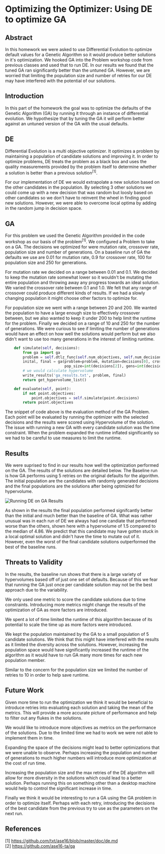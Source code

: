 # Optimizing the Optimizer: Using DE to optimize GA

## Abstract
In this homework we were asked to use Differential Evolution to optimize default values for a Genetic Algorithm so it would produce better solutions in it's optimization. We hooked GA into the Problem workshop code from previous classes and used that to run DE. In our results we found that the tuned GA ran significantly better than the untuned GA. However, we are worried that limiting the population size and number of retries for our DE may have interfered with the potential of our solutions. 

## Introduction
In this part of the homework the goal was to optimize the defaults of the Genetic Algorithm (GA) by running it through an instance of differential evolution. We hypothesize that by tuning the GA it will perform better against an untuned version of the GA with the usual defaults. 

## DE
Differential Evolution is a multi objective optimizer. It optimizes a problem by maintaining a population of candidate solutions and improving it. In order to optimize problems, DE treats the problem as a black box and uses the quality measurements provided by the problem itself to determine whether a solution is better than a previous solution<sup>[1]</sup>. 

For our implementation of DE we would extrapolate a new solution based on the other candidates in the population. By selecting 3 other solutions we could come up with a new decision that was random but loosly based on other candidates so we don't have to reinvent the wheel in finding good new solutions. However, we were able to overcome local optima by adding in the random jump in decision space.

## GA

For this problem we used the Genetic Algorithm provided in the code workshop as our basis of the problem<sup>[1]</sup>. We configured a Problem to take on a GA. The decisions we optimized for were mutation rate, crossover rate, population size and number of generations. On a baseline run of GA the defaults we use are 0.01 for mutation rate, 0.9 for crossover rate, 100 for population size and 250 for generations.

For mutation rate we decided on a range between 0.01 and 0.1. We decided to keep the mutation rate somewhat lower so it wouldn't be mutating the entire population and throwing away any progress towards an ideal solution. We varied the crossover rate between 0.1 and 1.0. We felt that any range of crossover could produce different kinds of results. If we had a slowly changing population it might choose other factors to optimize for. 

For population size we went with a range between 20 and 200. We wanted the population to have a large enough size to effectively crossover between, but we also wanted to keep it under 200 to help limit the runtime for the problem. Finally we decided on a range of 10 and 250 for the number of generations. We were curious to see if limiting the number of generations would have an effect on how well the solutions would perform but we also didn't want to use too many generations in the interest of limiting runtime. 

```python
    def simulate(self, decisions):
        from ga import ga
        problem = self.dtlz_func(self.num_objectives, self.num_decisions)
        inital, final = ga(problem=problem, mutation=decisions[0], crossover_rate=decisions[1],
                           pop_size=int(decisions[2]), gens=int(decisions[3]))
        # we would calculate hypervolume
        write_results('ga_results.txt', problem, final)
        return get_hypervolume_list() 

    def evaluate(self, point):
        if not point.objectives:
            point.objectives = self.simulate(point.decisions)
        return point.objectives
```
The snippet of code above is the evaluation method of the GA Problem. Each point will be evaluated by running the optimizer with the selected decisions and the results were scored using Hypervolume of the solution. The issue with running a new GA with every candidate solution was the time constraint. When the problem expanded the runtime inflated significantly so we had to be careful to use measures to limit the runtime.

## Results
We were suprised to find in our results how well the optimization performed on the GA. The results of the solutions are detailed below. The Baseline run is how GA performs using 5 retries on the original defaults for the algorithm. The initial population are the candidates with randomly generated decisions and the final populations are the solutions after being optmizied for hypervolume.

![Running DE on GA Results](http://i.imgur.com/apjE5X2.png)

As shown in the results the final population performed signifcantly better than the initial and much better than the baseline of GA. What was rather unusual was in each run of DE we always had one candiate that performed worse than the others, shown here with a hypervolume of 1.5 compared to the median of 4.86. We predict that this candidate may have gotten stuck in a local optimal solution and didn't have the time to mutate out of it. However, even the worst of the final candidate solutions outperformed the best of the baseline runs. 


## Threats to Validity
In the results, the baseline run shows that there is a large variety of hypervolumes based off of just one set of defaults. Because of this we fear that running the GA just once per candidate solution may not be the best approach due to the variability. 

We only used one metric to score the candidate solutions due to time constraints. Introducing more metrics might change the results of the optimization of GA as more factors are introduced. 

We spent a lot of time limited the runtime of this algorithm because of its potential to scale the time up as more factors were introduced. 

We kept the population maintained by the GA to a small population of 5 candidate solutions. We think that this might have interfered with the results as it limited the diversity across the solutions. However, increasing the population space would have significantly increased the runtime of the algorithm as it would have to run GA many more times for each new population member.

Similar to the concern for the population size we limited the number of retries to 10 in order to help save runtime. 

## Future Work
Given more time to run the optimization we think it would be beneficial to introduce retries into evaluating each solution and taking the mean of the metrics. This will provide a more accurate picture of performance and help to filter out any flukes in the solutions. 

We would like to introduce more objectives as metrics on the performance of the solutions. Due to the limited time we had to work we were not able to implement them in time. 

Expanding the space of the decisions might lead to better optimizations that we were unable to observe. Perhaps increasing the population and number of generations to much higher numbers will introduce more optimization at the cost of run time. 

Increasing the population size and the max retries of the DE algorithm will allow for more diversity in the solutions which could lead to a better solution. Perhaps running this on something other than a desktop machine would help to control the significant increase in time.

Finally we think it would be interesting to run a GA using the GA problem in order to optimize itself. Perhaps with each retry, introducing the decisions of the best candidate from the previous try to use as the parameters on the next run. 


## References
[1] https://github.com/txt/ase16/blob/master/doc/de.md
<br> [2] https://github.com/ase16-ta/ga
